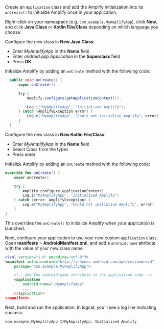 Create an `Application` class and add the Amplify initialization into its `onCreate()` to initialize Amplify once in your application.

Right-click on your namespace (e.g. `com.example.MyAmplifyApp`), click **New**, and click **Java Class** or **Kotlin File/Class** depending on which language you choose.

<amplify-block-switcher>
<amplify-block name="Java">

Configure the new class in **New Java Class**:

- Enter *MyAmplifyApp* in the **Name** field
- Enter *android.app.Application* in the **Superclass** field
- Press **OK**

Initialize Amplify by adding an `onCreate` method with the following code:

```java
  public void onCreate() {
      super.onCreate();

      try {
          Amplify.configure(getApplicationContext());

          Log.i("MyAmplifyApp", "Initialized Amplify");
      } catch (AmplifyException error) {
          Log.e("MyAmplifyApp", "Could not initialize Amplify", error);
      }
  }
```

</amplify-block>

<amplify-block name="Kotlin">

Configure the new class in **New Kotlin File/Class**:

- Enter *MyAmplifyApp* in the **Name** field
- Select *Class* from the types
- Press enter

Initialize Amplify by adding an `onCreate` method with the following code:

```kotlin
override fun onCreate() {
    super.onCreate()

    try {
        Amplify.configure(applicationContext)
        Log.i("MyAmplifyApp", "Initialized Amplify")
    } catch (error: AmplifyException) {
        Log.e("MyAmplifyApp", "Could not initialize Amplify", error)
    }
}
```

</amplify-block>
</amplify-block-switcher>

This overrides the `onCreate()` to initialize Amplify when your application is launched.

Next, configure your application to use your new custom `Application` class. Open **manifests** > **AndroidManifest.xml**, and add a `android:name` attribute with the value of your new class name:

```xml
<?xml version="1.0" encoding="utf-8"?>
<manifest xmlns:android="http://schemas.android.com/apk/res/android"
    package="com.example.MyAmplifyApp">

    <!-- Add the android:name attribute to the application node -->
    <application
        android:name=".MyAmplifyApp"
        ...
    </application>
</manifest>
```

Next, build and run the application. In logcat, you'll see a log line indicating success:

```console
com.example.MyAmplifyApp I/MyAmplifyApp: Initialized Amplify
```